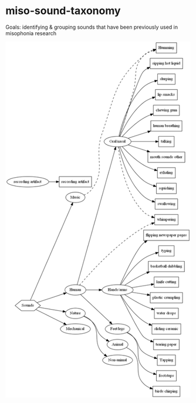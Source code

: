 # miso-sound-taxonomy

Goals: identifying & grouping sounds that have been previously used in misophonia research

![Alt text](visualization/taxonomy_for_annotations_plot.png?raw=true "Plot of taxonomy")
